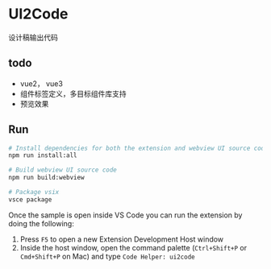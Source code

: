# UI2Code

设计稿输出代码

## todo

- vue2， vue3
- 组件标签定义，多目标组件库支持
- 预览效果


## Run

```bash
# Install dependencies for both the extension and webview UI source code
npm run install:all

# Build webview UI source code
npm run build:webview

# Package vsix
vsce package
```

Once the sample is open inside VS Code you can run the extension by doing the following:

1. Press `F5` to open a new Extension Development Host window
2. Inside the host window, open the command palette (`Ctrl+Shift+P` or `Cmd+Shift+P` on Mac) and type `Code Helper: ui2code`
